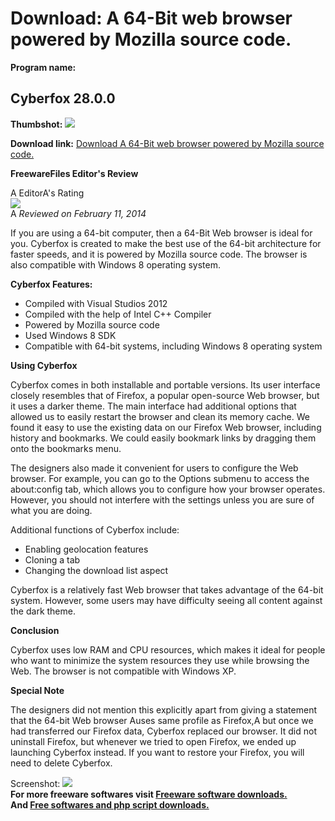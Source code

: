 # Download: A 64-Bit web browser powered by Mozilla source code.

**Program name:**

## Cyberfox 28.0.0

  
**Thumbshot:** ![](http://www.freewarefiles.com/screenshot/cyberfox_md.jpg)   
  
**Download link:** [Download A 64-Bit web browser powered by Mozilla source code.](http://freesoftwares.boysofts.com/Cyberfox_program_97663.html)  
  


**FreewareFiles Editor's Review**  
  


A EditorA's Rating  
![](http://www.freewarefiles.com/images/rating/4.gif)  
A _Reviewed on February 11, 2014_   
  
If you are using a 64-bit computer, then a 64-Bit Web browser is ideal for you. Cyberfox is created to make the best use of the 64-bit architecture for faster speeds, and it is powered by Mozilla source code. The browser is also compatible with Windows 8 operating system. 

**Cyberfox Features:**

  * Compiled with Visual Studios 2012 
  * Compiled with the help of Intel C++ Compiler 
  * Powered by Mozilla source code 
  * Used Windows 8 SDK 
  * Compatible with 64-bit systems, including Windows 8 operating system 

**Using Cyberfox**

Cyberfox comes in both installable and portable versions. Its user interface closely resembles that of Firefox, a popular open-source Web browser, but it uses a darker theme. The main interface had additional options that allowed us to easily restart the browser and clean its memory cache. We found it easy to use the existing data on our Firefox Web browser, including history and bookmarks. We could easily bookmark links by dragging them onto the bookmarks menu.

The designers also made it convenient for users to configure the Web browser. For example, you can go to the Options submenu to access the about:config tab, which allows you to configure how your browser operates. However, you should not interfere with the settings unless you are sure of what you are doing.

Additional functions of Cyberfox include:

  * Enabling geolocation features 
  * Cloning a tab 
  * Changing the download list aspect 

Cyberfox is a relatively fast Web browser that takes advantage of the 64-bit system. However, some users may have difficulty seeing all content against the dark theme.

**Conclusion**

Cyberfox uses low RAM and CPU resources, which makes it ideal for people who want to minimize the system resources they use while browsing the Web. The browser is not compatible with Windows XP.

**Special Note**

The designers did not mention this explicitly apart from giving a statement that the 64-bit Web browser Auses same profile as Firefox,A but once we had transferred our Firefox data, Cyberfox replaced our browser. It did not uninstall Firefox, but whenever we tried to open Firefox, we ended up launching Cyberfox instead. If you want to restore your Firefox, you will need to delete Cyberfox. 

  
  
Screenshot: ![](http://www.freewarefiles.com/screenshot/cyberfox.jpg)   
**For more freeware softwares visit [Freeware software downloads.](http://freesoftwares.boysofts.com/)**   
**And [Free softwares and php script downloads.](http://www.boysofts.com/)**
